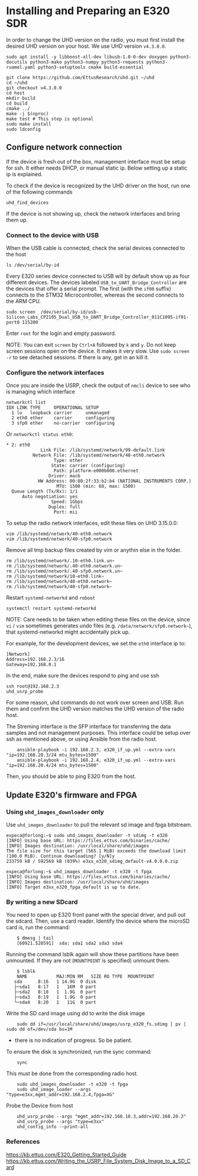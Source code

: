 # Installing and Preparing an E320 SDR

In order to change the UHD version on the radio, you must first install the desired UHD version on your host. We use UHD version `v4.3.0.0`.
```
sudo apt install -y libboost-all-dev libusb-1.0-0-dev doxygen python3-docutils python3-mako python3-numpy python3-requests python3-ruamel.yaml python3-setuptools cmake build-essential

git clone https://github.com/EttusResearch/uhd.git ~/uhd
cd ~/uhd
git checkout v4.3.0.0
cd host
mkdir build
cd build
cmake ../
make -j $(nproc)
make test # This step is optional
sudo make install
sudo ldconfig
```

## Configure network connection

If the device is fresh out of the box, management interface must be setup for ssh. It either needs DHCP, or manual static ip. Below setting up a static ip is explained.

To check if the device is recognized by the UHD driver on the host, run one of the following commands

```
uhd_find_devices
```
    
If the device is not showing up, check the network interfaces and bring them up.

### Connect to the device with USB

When the USB cable is connected, check the serial devices connected to the host

```
ls /dev/serial/by-id
```
    
Every E320 series device connected to USB will by default show up as four different devices. The devices labeled `USB_to_UART_Bridge_Controller` are the devices that offer a serial prompt. The first (with the `if00` suffix) connects to the STM32 Microcontroller, whereas the second connects to the ARM CPU.
    
```
sudo screen  /dev/serial/by-id/usb-Silicon_Labs_CP2105_Dual_USB_to_UART_Bridge_Controller_011C1095-if01-port0 115200
```

Enter `root` for the login and empty password.

NOTE: You can exit `screen` by `Ctrl+A` followed by `k` and `y`. Do not keep screen sessions open on the device. It makes it very slow. Use `sudo screen -r` to see detached sessions. If there is any, get in an kill it.

### Configure the network interfaces

Once you are inside the USRP, check the output of `nmcli` device to see who is managing which interface

    networkctl list
    IDX LINK TYPE     OPERATIONAL SETUP      
      1 lo   loopback carrier     unmanaged  
      2 eth0 ether    carrier     configuring
      3 sfp0 ether    no-carrier  configuring
 
Or `networkctl status eth0`:

    * 2: eth0                                                             
                 Link File: /lib/systemd/network/99-default.link          
              Network File: /lib/systemd/network/40-eth0.network          
                      Type: ether                                         
                     State: carrier (configuring)      
                      Path: platform-e000b000.ethernet                    
                    Driver: macb                                          
                HW Address: 00:80:2f:33:b2:b4 (NATIONAL INSTRUMENTS CORP.)
                       MTU: 1500 (min: 68, max: 1500)                     
      Queue Length (Tx/Rx): 1/1                                           
          Auto negotiation: yes                                           
                     Speed: 1Gbps                                         
                    Duplex: full                                          
                      Port: mii

To setup the radio network interfaces, edit these files on UHD 3.15.0.0:
```
vim /lib/systemd/network/40-eth0.network
vim /lib/systemd/network/40-sfp0.network
```

Remove all tmp backup files created by vim or anythin else in the folder.
```
rm /lib/systemd/network/.10-eth0.link.un~
rm /lib/systemd/network/.40-eth0.network.un~
rm /lib/systemd/network/.40-sfp0.network.un~
rm /lib/systemd/network/10-eth0.link~
rm /lib/systemd/network/40-eth0.network~
rm /lib/systemd/network/40-sfp0.network~
```

Restart `systemd-networkd` and `reboot`
```
systemctl restart systemd-networkd
```
    
NOTE: Care needs to be taken when editing these files on the device, since `vi` / `vim` sometimes generates undo files (e.g. `/data/network/sfp0.network~`), that systemd-networkd might accidentally pick up.
    
For example, for the development devices, we set the `eth0` interface ip to:

    [Network]
    Address=192.168.2.3/16
    Gateway=192.168.0.1 

In the end, make sure the devices respond to ping and use ssh

    ssh root@192.168.2.3
    uhd_usrp_probe

For some reason, uhd commands do not work over screen and USB. Run them and confirm the UHD version matches the UHD version of the radio host.

The Streming interface is the SFP interface for transferring the data samples and not management purposes. This interface could be setup over ssh as mentioned above, or using Ansible from the radio host.

        ansible-playbook -i 192.168.2.3, e320_if_up.yml --extra-vars "ip=192.168.20.3/24 mtu_bytes=1500"
        ansible-playbook -i 192.168.2.4, e320_if_up.yml --extra-vars "ip=192.168.20.4/24 mtu_bytes=1500"
        
Then, you should be able to ping E320 from the host.

## Update E320's firmware and FPGA


### Using `uhd_images_downloader` only

Use `uhd_images_downloader` to pull the relevant sd image and fpga bitstream.

```console
expeca@forlong:~$ sudo uhd_images_downloader -t sdimg -t e320
[INFO] Using base URL: https://files.ettus.com/binaries/cache/
[INFO] Images destination: /usr/local/share/uhd/images
The file size for this target (565.1 MiB) exceeds the download limit (100.0 MiB). Continue downloading? [y/N]y
233759 kB / 592569 kB (039%) e3xx_e320_sdimg_default-v4.0.0.0.zip

expeca@forlong:~$ uhd_images_downloader -t e320 -t fpga
[INFO] Using base URL: https://files.ettus.com/binaries/cache/
[INFO] Images destination: /usr/local/share/uhd/images
[INFO] Target e3xx_e320_fpga_default is up to date.
```

### By writing a new SDcard

You need to open up E320 front panel with the special driver, and pull out the sdcard. Then, use a card reader.
Identify the device where the microSD card is, run the command:
        
        $ dmesg | tail
        [60921.528591]  sda: sda1 sda2 sda3 sda4

Running the command lsblk again will show these partitions have been unmounted. If they are not (`MOUNTPOINT` is specified) unmount them.
        
        $ lsblk
        NAME           MAJ:MIN RM   SIZE RO TYPE  MOUNTPOINT
       sda      8:16   1 14.9G  0 disk
       ├─sda1   8:17   1   16M  0 part
       ├─sda2   8:18   1  1.9G  0 part
       ├─sda3   8:19   1  1.9G  0 part
       └─sda4   8:20   1   11G  0 part

Write the SD card image using dd to write the disk image

        sudo dd if=/usr/local/share/uhd/images/usrp_e320_fs.sdimg | pv | sudo dd of=/dev/sda bs=1M
        
* there is no indication of progress. So be patient.

To ensure the disk is synchronized, run the sync command:

        sync

This must be done from the corresponding radio host.

        sudo uhd_images_downloader -t e320 -t fpga
        sudo uhd_image_loader --args "type=e3xx,mgmt_addr=192.168.2.4,fpga=XG"

Probe the Device from host

        uhd_usrp_probe --args "mgmt_addr=192.168.10.3,addr=192.168.20.3"
        uhd_usrp_probe --args "type=e3xx"
        uhd_config_info --print-all

### References

https://kb.ettus.com/E320_Getting_Started_Guide
https://kb.ettus.com/Writing_the_USRP_File_System_Disk_Image_to_a_SD_Card

